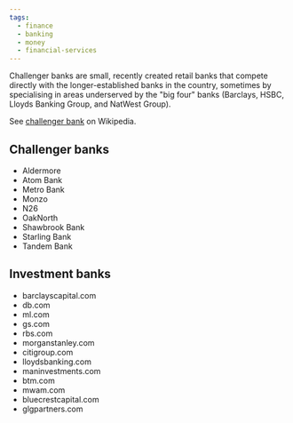 ```yaml
---
tags:
  - finance
  - banking
  - money
  - financial-services
---
```





Challenger banks are small, recently created retail banks that compete directly
with the longer-established banks in the country, sometimes by specialising in
areas underserved by the "big four" banks (Barclays, HSBC, Lloyds Banking
Group, and NatWest Group).

See [challenger bank](https://en.wikipedia.org/wiki/Challenger_bank) on Wikipedia.

## Challenger banks
- Aldermore
- Atom Bank
- Metro Bank
- Monzo
- N26
- OakNorth
- Shawbrook Bank
- Starling Bank
- Tandem Bank

## Investment banks
- barclayscapital.com
- db.com
- ml.com
- gs.com
- rbs.com
- morganstanley.com
- citigroup.com
- lloydsbanking.com
- maninvestments.com
- btm.com
- mwam.com
- bluecrestcapital.com
- glgpartners.com

